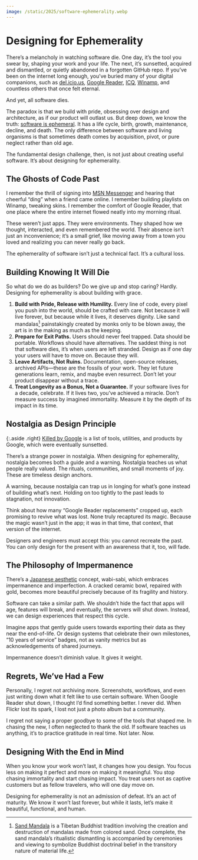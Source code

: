 ```yaml
---
image: /static/2025/software-ephemerality.webp
---
```


# Designing for Ephemerality

There’s a melancholy in watching software die. One day, it’s the tool you swear by, shaping your work and your life. The next, it’s sunsetted, acquired and dismantled, or quietly abandoned in a forgotten GitHub repo. If you’ve been on the internet long enough, you’ve buried many of your digital companions, such as [del.icio.us](https://en.wikipedia.org/wiki/Delicious_(website)), [Google Reader](https://en.wikipedia.org/wiki/Google_Reader), [ICQ](/2024/icq/), [Winamp](https://en.wikipedia.org/wiki/Winamp), and countless others that once felt eternal.

And yet, all software dies.

The paradox is that we build with pride, obsessing over design and architecture, as if our product will outlast us. But deep down, we know the truth: [software is ephemeral](/2025/internet-ephemerality/). It has a life cycle, birth, growth, maintenance, decline, and death. The only difference between software and living organisms is that sometimes death comes by acquisition, pivot, or pure neglect rather than old age.

The fundamental design challenge, then, is not just about creating useful software. It’s about designing for ephemerality.

## The Ghosts of Code Past

I remember the thrill of signing into [MSN Messenger](https://en.wikipedia.org/wiki/MSN_Messenger) and hearing that cheerful “ding” when a friend came online. I remember building playlists on Winamp, tweaking skins. I remember the comfort of Google Reader, that one place where the entire internet flowed neatly into my morning ritual.

These weren’t just apps. They were environments. They shaped how we thought, interacted, and even remembered the world. Their absence isn’t just an inconvenience; it’s a small grief, like moving away from a town you loved and realizing you can never really go back.

The ephemerality of software isn’t just a technical fact. It’s a cultural loss.

## Building Knowing It Will Die

So what do we do as builders? Do we give up and stop caring? Hardly. Designing for ephemerality is about building with grace.

1. **Build with Pride, Release with Humility.** Every line of code, every pixel you push into the world, should be crafted with care. Not because it will live forever, but because while it lives, it deserves dignity. Like sand mandalas[^SandMandala] painstakingly created by monks only to be blown away, the art is in the making as much as the keeping.
2. **Prepare for Exit Paths.** Users should never feel trapped. Data should be portable. Workflows should have alternatives. The saddest thing is not that software dies, it’s when users are left stranded. Design as if one day your users will have to move on. Because they will.
3. **Leave Artifacts, Not Ruins.** Documentation, open-source releases, archived APIs—these are the fossils of your work. They let future generations learn, remix, and maybe even resurrect. Don’t let your product disappear without a trace.
4. **Treat Longevity as a Bonus, Not a Guarantee.** If your software lives for a decade, celebrate. If it lives two, you’ve achieved a miracle. Don’t measure success by imagined immortality. Measure it by the depth of its impact in its time.

## Nostalgia as Design Principle

{:.aside .right}
[Killed by Google](https://killedbygoogle.com) is a list of tools, utilities, and products by Google, which were eventually sunsetted.

There’s a strange power in nostalgia. When designing for ephemerality, nostalgia becomes both a guide and a warning. Nostalgia teaches us what people really valued. The rituals, communities, and small moments of joy. These are timeless design anchors.

A warning, because nostalgia can trap us in longing for what’s gone instead of building what’s next. Holding on too tightly to the past leads to stagnation, not innovation.

Think about how many “Google Reader replacements” cropped up, each promising to revive what was lost. None truly recaptured its magic. Because the magic wasn’t just in the app; it was in that time, that context, that version of the internet.

Designers and engineers must accept this: you cannot recreate the past. You can only design for the present with an awareness that it, too, will fade.

## The Philosophy of Impermanence

There’s a [Japanese aesthetic](/2025/japanese-aesthetics/) concept, wabi-sabi, which embraces impermanence and imperfection. A cracked ceramic bowl, repaired with gold, becomes more beautiful precisely because of its fragility and history.

Software can take a similar path. We shouldn’t hide the fact that apps will age, features will break, and eventually, the servers will shut down. Instead, we can design experiences that respect this cycle.

Imagine apps that gently guide users towards exporting their data as they near the end-of-life. Or design systems that celebrate their own milestones, “10 years of service” badges, not as vanity metrics but as acknowledgements of shared journeys.

Impermanence doesn’t diminish value. It gives it weight.

## Regrets, We’ve Had a Few

Personally, I regret not archiving more. Screenshots, workflows, and even just writing down what it felt like to use certain software. When Google Reader shut down, I thought I’d find something better. I never did. When Flickr lost its spark, I lost not just a photo album but a community.

I regret not saying a proper goodbye to some of the tools that shaped me. In chasing the new, I often neglected to thank the old. If software teaches us anything, it’s to practice gratitude in real time. Not later. Now.

## Designing With the End in Mind

When you know your work won’t last, it changes how you design. You focus less on making it perfect and more on making it meaningful. You stop chasing immortality and start chasing impact. You treat users not as captive customers but as fellow travelers, who will one day move on.

Designing for ephemerality is not an admission of defeat. It’s an act of maturity. We know it won’t last forever, but while it lasts, let’s make it beautiful, functional, and human.

[^SandMandala]: [Sand Mandala](https://en.wikipedia.org/wiki/Sand_mandala) is a Tibetan Buddhist tradition involving the creation and destruction of mandalas made from colored sand. Once complete, the sand mandala’s ritualistic dismantling is accompanied by ceremonies and viewing to symbolize Buddhist doctrinal belief in the transitory nature of material life.